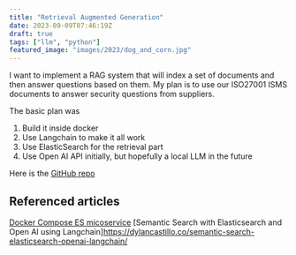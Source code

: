 ```yaml
---
title: "Retrieval Augmented Generation"
date: 2023-09-09T07:46:19Z
draft: true
tags: ["llm", "python"]
featured_image: "images/2023/dog_and_corn.jpg"
---
```

I want to implement a RAG system that will index a set of documents and then answer questions based on them.
My plan is to use our ISO27001 ISMS documents to answer security questions from suppliers.

The basic plan was

1. Build it inside docker
2. Use Langchain to make it all work
3. Use ElasticSearch for the retrieval part
4. Use Open AI API initially, but hopefully a local LLM in the future

Here is the [GitHub repo](https://github.com/niciliketo/rag)

## Referenced articles
[Docker Compose ES micoservice](https://shandou.medium.com/docker-compose-example-for-importing-csv-into-elasticsearch-via-python-client-a754bd4d7aa8)
[Semantic Search with Elasticsearch and Open AI using Langchain]https://dylancastillo.co/semantic-search-elasticsearch-openai-langchain/

